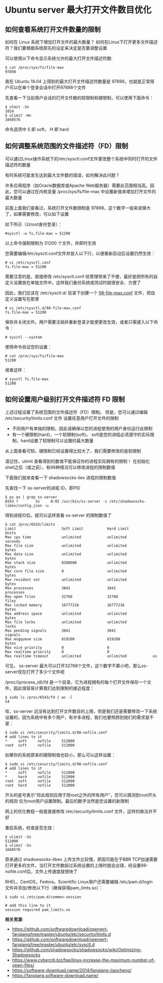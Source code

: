 Ubuntu server 最大打开文件数目优化
========================

如何查看系统打开文件数量的限制
----------------------

如何在 Linux 系统下增加打开文件的最大数量？ 如何在Linux下打开更多文件描述符？我们要根据系统原先的设定来决定是否要调整设置

可以使用以下命令显示系统允许的最大打开文件描述符数:

    $ cat /proc/sys/fs/file-max
    97898

我在 Ubuntu 18.04 上得到的最大打开文件描述符数量是 97898，也就是正常用户可以在单个登录会话中打开97898个文件

先查看一下当前用户会话的打开文件数的软限制和硬限制，可以使用下面命令：

    $ ulmit -Sn
    1024
    $ ulimit -Hn
    1048576

命令选项中 S 即 soft， H 即 hard

如何调整系统范围的文件描述符（FD）限制
-----------------------

可以通过Linux操作系统下的/etc/sysctl.conf文件更改整个系统中同时打开的文件描述符的数量

有时系统可能发生达到最大文件数的错误，如何解决此问题？

许多应用程序（如Oracle数据库或Apache Web服务器）需要此范围相当高。因此，您可以通过在内核变量 /proc/sys/fs/file-max 中设置新值来增加打开文件的最大数量

前面上面我们查看过，系统打开文件数限制是 97898，这个数字一般来说够大了，如果需要修改，可以如下设置

如下所示（以root身份登录）：

    #sysctl -w fs.file-max = 51200

以上命令强制限制为 51200 个文件，并即时生效

您需要编辑/etc/sysctl.conf文件并放入以下行，以便重新启动后设置仍然生效：

    # vi /etc/sysctl.conf
    fs.file-max = 51200

需要注意的是，直接修改 /etc/sysctl.conf 给管理带来了不便，最好是把所有的自定义设置放在单独文件中，这样我们备份系统或测试时就很安全、方便了

因此，我们应该在 /etc/sysctl.d/ 目录下创建一个 [98-file-max.conf](https://github.com/softwaredownload/openwrt-fanqiang/blob/master/ubuntu/etc/sysctl.d/98-file-max.conf) 文件，把自定义设置写在那里

    # vi /etc/sysctl.d/98-file-max.conf
    fs.file-max = 51200

保存并关闭文件。用户需要注销并重新登录才能使更改生效，或者只需键入以下命令：

    # sysctl --system

使用命令验证您的设置：

    # cat /proc/sys/fs/file-max
    51200

或者这样：

    # sysctl fs.file-max
    51200

如何设置用户级别打开文件描述符 FD 限制
-------------------

上述过程设置了系统范围的文件描述符（FD）限制。 但是，您可以通过编辑 /etc/security/limits.conf 文件 设置任意用户打开文件的限制

- 不同用户有单独的限制，因此请确保以您的进程使用的用户身份运行此限制
- 有一个硬限制(hard)，一个软限制(soft)。 soft是您的进程必须遵守的实际限制，hard设置了软限制可以设置的最大数量

从上面查看可知，硬限制已经设置得比较大了，我们需要修改的是软限制

请记住，ulimit 查看得到的数值不能保证你的进程实际拥有的限制！ 在初始化shell之后（或之前），有98种情况可以修改进程的限制数值

下面我们就来查看一下 shadowsocks-liev 进程的限制数值

先查找一下 ss-server的进程 ID，即PID

    $ ps ax | grep ss-server
    6543 ?        Ss     0:02 /usr/bin/ss-server -c /etc/shadowsocks-libev/config.json -u

得到进程ID后，就可以这样查看 ss-server 的限制数值了

    $ cat /proc/6543/limits
    Limit                     Soft Limit           Hard Limit           Units
    Max cpu time              unlimited            unlimited            seconds
    Max file size             unlimited            unlimited            bytes
    Max data size             unlimited            unlimited            bytes
    Max stack size            8388608              unlimited            bytes
    Max core file size        0                    unlimited            bytes
    Max resident set          unlimited            unlimited            bytes
    Max processes             3841                 3841                 processes
    Max open files            32768                32768                files
    Max locked memory         16777216             16777216             bytes
    Max address space         unlimited            unlimited            bytes
    Max file locks            unlimited            unlimited            locks
    Max pending signals       3841                 3841                 signals
    Max msgqueue size         819200               819200               bytes
    Max nice priority         0                    0
    Max realtime priority     0                    0
    Max realtime timeout      unlimited            unlimited            us

可见， ss-server 最大可以打开32768个文件，这个数字不算小吧，那么ss-server现在打开了多少个文件呢

/proc/{process_id}/fd 是一个目录，它为进程拥有的每个打开文件保存一个文件，因此很容易计算我们达到限制的接近程度：

    $ sudo ls /proc/6543/fd | wc -l
    54

哇，ss-server 远没有达到打开文件数目的上限，但是我们还是需要修改一下系统设置的，因为系统中有多个用户，有许多进程，我们也要照顾到她们的需求是不是：

    $ sudo vi /etc/security/limits.d/98-nofile.conf
    # add lines to it
    *     soft     nofile     512000
    root  soft     nofile     512000

如果你的系统原来的硬限制值也较小，那么可以这样设置：

    $ sudo vi /etc/security/limits.d/98-nofile.conf
    # add lines to it
    *     soft     nofile     512000
    *     hard     nofile     512000
    root  soft     nofile     512000
    root  hard     nofile     512000

开头的星号表示“将此规则应用于除root之外的所有用户”，您可以猜测到root开头的规则 仅为root用户设置限制。最后的数字当然是您设置的新限制

网上的优化教程一般是直接修改 /etc/security/limits.conf 文件，这样的做法并不好

重启系统，检查是否生效：

    $ ulimit -Sn
    512000
    $ ulimit -Sn
    1048576

原来通过 shadowsocks-libev 上传文件比较慢，原因可能在于BBR TCP加速需要打开更多的文件，当打开文件数超过系统设置的上限时就会出错，经设置98-nofile.conf后，文件上传速度就很快了

RHEL，CentOS，Fedora，Scientific Linux用户还需要编辑 /etc/pam.d/login 文件并添加/修改以下行（确保获得pam_limts.so）：

    $ sudo vi /etc/pam.d/common-session

    # add this line to it
    session required pam_limits.so

**相关资源**:

- <https://github.com/softwaredownload/openwrt-fanqiang/tree/master/ubuntu/etc/security/limits.d>
- <https://github.com/softwaredownload/openwrt-fanqiang/tree/master/ubuntu/etc/sysctl.d>
- <https://github.com/shadowsocks/shadowsocks/wiki/Optimizing-Shadowsocks>
- <https://www.cyberciti.biz/faq/linux-increase-the-maximum-number-of-open-files/>
- <https://software-download.name/2014/fanqiang-jiaocheng/>
- <https://fanqiang.software-download.name/>